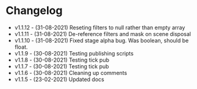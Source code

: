 # Changelog

- v1.1.12 - (31-08-2021) Reseting filters to null rather than empty array
- v1.1.11 - (31-08-2021) De-reference filters and mask on scene disposal
- v1.1.10 - (31-08-2021) Fixed stage alpha bug. Was boolean, should be float.
- v1.1.9 - (30-08-2021) Testing publishing scripts
- v1.1.8 - (30-08-2021) Testing tick pub
- v1.1.7 - (30-08-2021) Testing tick pub
- v1.1.6 - (30-08-2021) Cleaning up comments
- v1.1.5 - (23-02-2021) Updated docs

